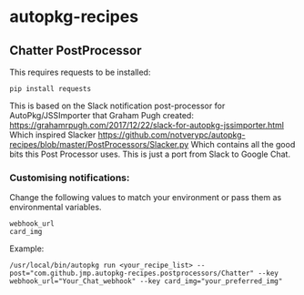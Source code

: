 # autopkg-recipes

## Chatter PostProcessor

This requires requests to be installed:
```
pip install requests
```
This is based on the Slack notification post-processor for AutoPkg/JSSImporter that Graham Pugh created:
https://grahamrpugh.com/2017/12/22/slack-for-autopkg-jssimporter.html
Which inspired Slacker https://github.com/notverypc/autopkg-recipes/blob/master/PostProcessors/Slacker.py
Which contains all the good bits this Post Processor uses. 
This is just a port from Slack to Google Chat.

### Customising notifications:
Change the following values to match your environment or pass them as environmental variables.
```
webhook_url
card_img
```

Example:
```
/usr/local/bin/autopkg run <your_recipe_list> --post="com.github.jmp.autopkg-recipes.postprocessors/Chatter" --key webhook_url="Your_Chat_webhook" --key card_img="your_preferred_img"
```
